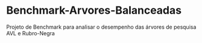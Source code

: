 # Benchmark-Arvores-Balanceadas
 Projeto de Benchmark para analisar o desempenho das árvores de pesquisa AVL e Rubro-Negra
